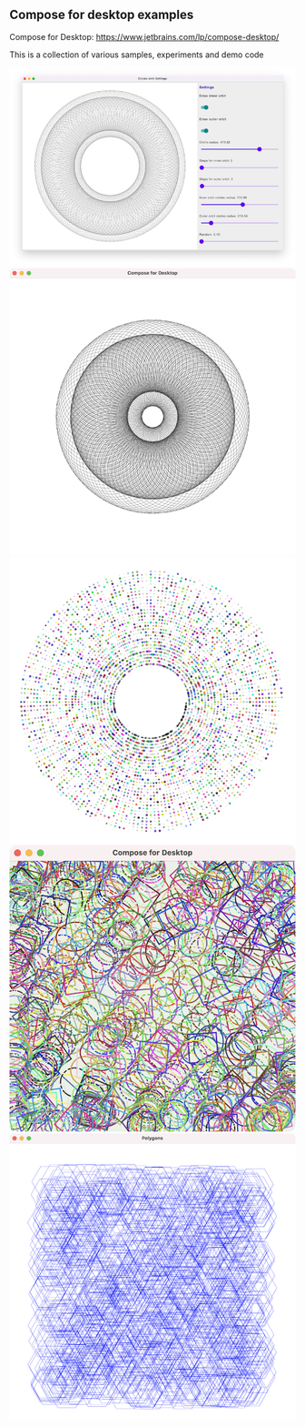 ## Compose for desktop examples

Compose for Desktop:  https://www.jetbrains.com/lp/compose-desktop/

This is a collection of various samples, experiments and demo code

![](images/circles_with_settings.png)
![](images/circle_of_circles.png)
![](images/spiral.png)
![](images/random_shapes.png)
![](images/hexagons.png)

